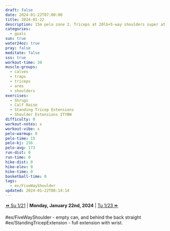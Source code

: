 ```yaml
---
draft: false
date: 2024-01-22T07:00:00
title: 2024-01-22
description: 15m pelo zone 2. Triceps at 20lb+5-way shoulders super at 8lb. Shrugs + calves 20 at 60 and 50lbs
categories:
  - goals
sun: true
water24oz: true
pray: false
meditate: false
sss: true
workout-time: 30
muscle-groups:
  - calves
  - traps
  - triceps
  - arms
  - shoulders
exercises:
  - Shrugs
  - Calf Raise
  - Standing Tricep Extensions
  - Shoulder Extensions ITYBW
difficulty: 0
workout-notes: x
workout-vibe: x
pelo-warmup: 0
pelo-time: 15
pelo-kj: 156
pelo-avg: 173
run-dist: 0
run-time: 0
hike-dist: 0
hike-elev: 0
hike-time: 0
basketball-time: 0
tags:
  - ex/FiveWayShoulder
updated: 2024-01-22T08:14:14
---
```


[⏪ Su 1/21](goals/2024-01-21) | **Monday, January 22nd, 2024** | [Tu 1/23 ⏩](goals/2024-01-23)

#ex/FiveWayShoulder - empty can, and behind the back straight
#ex/StandingTricepExtension - full extension with wrist. 
